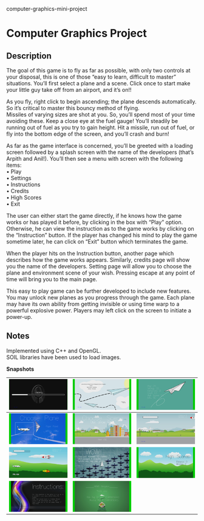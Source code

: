 computer-graphics-mini-project
# Computer Graphics Project 

Description
------------

The goal of this game is to fly as far as possible, with only two controls at your
disposal, this is one of those “easy to learn, difficult to master” situations. You’ll first
select a plane and a scene. Click once to start make your little guy take off from an
airport, and it’s on!!

As you fly, right click to begin ascending; the plane descends automatically. So it’s
critical to master this bouncy method of flying.<br/>
Missiles of varying sizes are shot at you. So, you’ll spend most of your time avoiding
these. Keep a close eye at the fuel gauge! You’ll steadily be running out of fuel as you
try to gain height. Hit a missile, run out of fuel, or fly into the bottom edge of the
screen, and you’ll crash and burn!

As far as the game interface is concerned, you’ll be greeted with a loading screen
followed by a splash screen with the name of the developers (that’s Arpith and Anil!).
You’ll then see a menu with screen with the following items:<br/>
• Play<br/>
• Settings<br/>
• Instructions<br/>
• Credits<br/>
• High Scores<br/>
• Exit<br/>

The user can either start the game directly, if he knows how the game works or has
played it before, by clicking in the box with “Play” option. Otherwise, he can view the
instruction as to the game works by clicking on the “Instruction” button. If the player
has changed his mind to play the game sometime later, he can click on “Exit” button
which terminates the game.

When the player hits on the Instruction button, another page which describes how the
game works appears. Similarly, credits page will show you the name of the
developers. Setting page will allow you to choose the plane and environment scene of
your wish. Pressing escape at any point of time will bring you to the main page.

This easy to play game can be further developed to include new features. You may
unlock new planes as you progress through the game. Each plane may have its own
ability from getting invisible or using time warp to a powerful explosive power.
Players may left click on the screen to initiate a power-up.

Notes
-----
Implemented using C++ and OpenGL.<br/>
SOIL libraries have been used to load images.

<b>Snapshots</b>

| <img src="Screenshots/s1.png" width=100%> | <img src="Screenshots/s2.png" width=100%> | <img src="Screenshots/s3.png" width=100%> |
| :--------------------------------------: | :--------------------------------------: | :--------------------------------------: |
| <img src="Screenshots/s4.png" width=100%> | <img src="Screenshots/s5.png" width=100%> | <img src="Screenshots/s6.png" width=100%> |
| <img src="Screenshots/s7.png" width=100%> | <img src="Screenshots/s8.png" width=100%> | <img src="Screenshots/s9.png" width=100%> |
| <img src="Screenshots/s10.png" width=100%> | <img src="Screenshots/s11.png" width=100%> |
